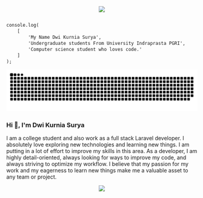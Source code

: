 <div align="center">
  <h1 align="center"> <img align="center" height="80" src="https://readme-typing-svg.herokuapp.com/?lines=╰(*°▽°*)╯;(っ°Д°%20)っ&font=Roboto&center=true" /> </h1>
</div>

```
console.log(
    [
        'My Name Dwi Kurnia Surya',
        'Undergraduate students From University Indraprasta PGRI',
        'Computer science student who loves code.'
    ]
);
```

<div align="center"><img src="https://raw.githubusercontent.com/platane/snk/output/github-contribution-grid-snake-dark.svg" ></div>

### Hi 👋, I'm Dwi Kurnia Surya

I am a college student and also work as a full stack Laravel developer. I absolutely love exploring new technologies and learning new things. I am putting in a lot of effort to improve my skills in this area. As a developer, I am highly detail-oriented, always looking for ways to improve my code, and always striving to optimize my workflow. I believe that my passion for my work and my eagerness to learn new things make me a valuable asset to any team or project.

<p align="center">
<a href="https://github.com/dwiksurya">
  <img height="180em" src="https://github-readme-stats-eight-theta.vercel.app/api/top-langs/?username=dwiksurya&layout=compact&langs_count=8&theme=algolia"/>
</a>
</p>
